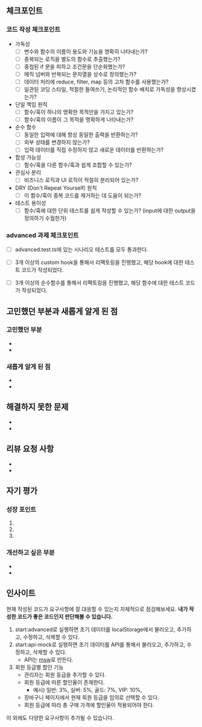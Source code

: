 ## 체크포인트

### 코드 작성 체크포인트

- 가독성
    - [ ] 변수와 함수의 이름이 용도와 기능을 명확히 나타내는가?
    - [ ] 중복되는 로직을 별도의 함수로 추출했는가?
    - [ ] 중첩된 if 문을 피하고 조건문을 단순화했는가?
    - [ ] 매직 넘버와 반복되는 문자열을 상수로 정의했는가?
    - [ ] 데이터 처리에 reduce, filter, map 등의 고차 함수를 사용했는가?
    - [ ] 일관된 코딩 스타일, 적절한 들여쓰기, 논리적인 함수 배치로 가독성을 향상시켰는가?
- 단일 책임 원칙
    - [ ]  함수/훅이 하나의 명확한 목적만을 가지고 있는가?
    - [ ]  함수/훅의 이름이 그 목적을 명확하게 나타내는가?
- 순수 함수
    - [ ]  동일한 입력에 대해 항상 동일한 출력을 반환하는가?
    - [ ]  외부 상태를 변경하지 않는가?
    - [ ]  입력 데이터를 직접 수정하지 않고 새로운 데이터를 반환하는가?
- 합성 가능성
    - [ ]  함수/훅을 다른 함수/훅과 쉽게 조합할 수 있는가?
- 관심사 분리
    - [ ]  비즈니스 로직과 UI 로직이 적절히 분리되어 있는가?
- DRY (Don't Repeat Yourself) 원칙
    - [ ]  이 함수/훅이 중복 코드를 제거하는 데 도움이 되는가?
- 테스트 용이성
    - [ ]  함수/훅에 대한 단위 테스트를 쉽게 작성할 수 있는가?
    (input에 대한 output을 정의하기 수월한가)

### advanced 과제 체크포인트

- [ ] advanced.test.ts에 있는 시나리오 테스트를 모두 통과한다.
- [ ] 3개 이상의 custom hook을 통해서 리팩토링을 진행했고, 해당 hook에 대한 테스트 코드가 작성되었다.
- [ ] 3개 이상의 순수함수를 통해서 리팩토링을 진행했고, 해당 함수에 대한 테스트 코드가 작성되었다.


## 고민했던 부분과 새롭게 알게 된 점

<!-- 과제를 해결하면서 어려웠던 점이나 고민했던 부분, 그리고 새롭게 학습한 내용을 적어주세요. -->

### 고민했던 부분

-
-

### 새롭게 알게 된 점

-
-

## 해결하지 못한 문제

<!-- 현재 해결하지 못한 문제나 향후 개선이 필요한 부분을 작성해주세요. -->

-
-

## 리뷰 요청 사항

<!-- 특별히 피드백을 받고 싶은 부분이나 의견을 구하고 싶은 부분을 적어주세요. -->

-
-

## 자기 평가

<!-- 이번 과제를 통해 얻은 성장 포인트와 다음에 개선하고 싶은 부분을 작성해주세요. -->

### 성장 포인트

<!-- 이번 PR 작업 중 있었던 긍정적 시도와 변화를 최소 3가지 정도 적어주세요 -->

1.
2.
3.

### 개선하고 싶은 부분

-
-

## 인사이트  

현재 작성된 코드가 요구사항에 잘 대응할 수 있는지 자체적으로 점검해보세요. **내가 작성한 코드가 좋은 코드인지 판단해볼 수 있습니다.**

1. start:advanced로 실행하면 초기 데이터를 localStorage에서 불러오고, 추가하고, 수정하고, 삭제할 수 있다.
2. start:api-mock로 실행하면 초기 데이터를 API를 통해서 불러오고, 추가하고, 수정하고, 삭제할 수 있다.
    - API는 [msw](https://mswjs.io/)로 만든다.
3. 회원 등급별 할인 기능
    - 관리자는 회원 등급을 추가할 수 있다.
    - 회원 등급에 따른 할인율이 존재한다.
        - 예시) 일반: 3%, 실버: 5%, 골드: 7%, VIP: 10%,
    - 장바구니 페이지에서 현재 회원 등급을 임의로 선택할 수 있다.
    - 회원 등급에 따라 총 구매 가격에 할인율이 적용되어야 한다.

이 외에도 다양한 요구사항이 추가될 수 있습니다. 
